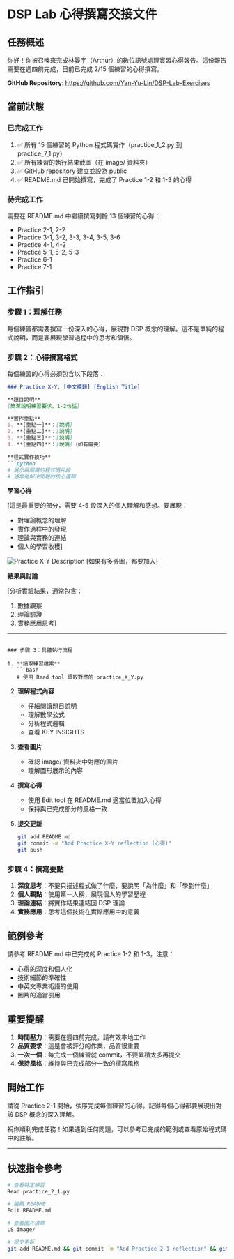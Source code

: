 # DSP Lab 心得撰寫交接文件

## 任務概述

你好！你被召喚來完成林晏宇（Arthur）的數位訊號處理實習心得報告。這份報告需要在週四前完成，目前已完成 2/15 個練習的心得撰寫。

**GitHub Repository**: https://github.com/Yan-Yu-Lin/DSP-Lab-Exercises

## 當前狀態

### 已完成工作
1. ✅ 所有 15 個練習的 Python 程式碼實作（practice_1_2.py 到 practice_7_1.py）
2. ✅ 所有練習的執行結果截圖（在 image/ 資料夾）
3. ✅ GitHub repository 建立並設為 public
4. ✅ README.md 已開始撰寫，完成了 Practice 1-2 和 1-3 的心得

### 待完成工作
需要在 README.md 中繼續撰寫剩餘 13 個練習的心得：
- Practice 2-1, 2-2
- Practice 3-1, 3-2, 3-3, 3-4, 3-5, 3-6
- Practice 4-1, 4-2
- Practice 5-1, 5-2, 5-3
- Practice 6-1
- Practice 7-1

## 工作指引

### 步驟 1：理解任務
每個練習都需要撰寫一份深入的心得，展現對 DSP 概念的理解。這不是單純的程式說明，而是要展現學習過程中的思考和領悟。

### 步驟 2：心得撰寫格式
每個練習的心得必須包含以下段落：

```markdown
### Practice X-Y: [中文標題] [English Title]

**題目說明**  
[簡潔說明練習要求，1-2句話]

**實作重點**
1. **[重點一]**：[說明]
2. **[重點二]**：[說明]
3. **[重點三]**：[說明]
4. **[重點四]**：[說明]（如有需要）

**程式實作技巧**
```python
# 展示最關鍵的程式碼片段
# 通常是解決問題的核心邏輯
```

**學習心得**

[這是最重要的部分，需要 4-5 段深入的個人理解和感想。要展現：
- 對理論概念的理解
- 實作過程中的發現
- 理論與實務的連結
- 個人的學習收穫]

![Practice X-Y Description](image/pr-X-Y.png)
[如果有多張圖，都要加入]

**結果與討論**

[分析實驗結果，通常包含：
1. 數據觀察
2. 理論驗證
3. 實務應用思考]

---
```

### 步驟 3：具體執行流程

1. **讀取練習檔案**
   ```bash
   # 使用 Read tool 讀取對應的 practice_X_Y.py
   ```

2. **理解程式內容**
   - 仔細閱讀題目說明
   - 理解數學公式
   - 分析程式邏輯
   - 查看 KEY INSIGHTS

3. **查看圖片**
   - 確認 image/ 資料夾中對應的圖片
   - 理解圖形展示的內容

4. **撰寫心得**
   - 使用 Edit tool 在 README.md 適當位置加入心得
   - 保持與已完成部分的風格一致

5. **提交更新**
   ```bash
   git add README.md
   git commit -m "Add Practice X-Y reflection (心得)"
   git push
   ```

### 步驟 4：撰寫要點

1. **深度思考**：不要只描述程式做了什麼，要說明「為什麼」和「學到什麼」
2. **個人觀點**：使用第一人稱，展現個人的學習歷程
3. **理論連結**：將實作結果連結回 DSP 理論
4. **實務應用**：思考這個技術在實際應用中的意義

## 範例參考

請參考 README.md 中已完成的 Practice 1-2 和 1-3，注意：
- 心得的深度和個人化
- 技術細節的準確性
- 中英文專業術語的使用
- 圖片的適當引用

## 重要提醒

1. **時間壓力**：需要在週四前完成，請有效率地工作
2. **品質要求**：這是會被評分的作業，品質很重要
3. **一次一個**：每完成一個練習就 commit，不要累積太多再提交
4. **保持風格**：維持與已完成部分一致的撰寫風格

## 開始工作

請從 Practice 2-1 開始，依序完成每個練習的心得。記得每個心得都要展現出對該 DSP 概念的深入理解。

祝你順利完成任務！如果遇到任何問題，可以參考已完成的範例或查看原始程式碼中的註解。

---

## 快速指令參考

```bash
# 查看特定練習
Read practice_2_1.py

# 編輯 README
Edit README.md

# 查看圖片清單
LS image/

# 提交更新
git add README.md && git commit -m "Add Practice 2-1 reflection" && git push
```